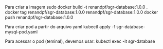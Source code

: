 Para criar a imagem
sudo docker build -t renandpf/sgr-database:1.0.0 .
docker tag renandpf/sgr-database:1.0.0 renandpf/sgr-database:1.0.0
docker push renandpf/sgr-database:1.0.0

Para criar pod a partir do arquivo yaml
kubectl apply -f sgr-database-mysql-pod.yaml

Para acessar o pod (teminal), devemos usar:
kubectl exec -it sgr-database